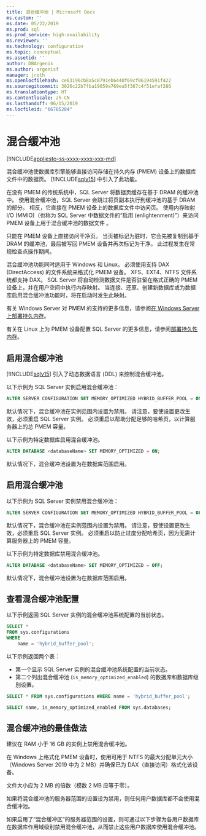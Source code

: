 ```yaml
---
title: 混合缓冲池 | Microsoft Docs
ms.custom: ''
ms.date: 05/22/2019
ms.prod: sql
ms.prod_service: high-availability
ms.reviewer: ''
ms.technology: configuration
ms.topic: conceptual
ms.assetid: ''
author: DBArgenis
ms.author: argenisf
manager: jroth
ms.openlocfilehash: ce63196cb8a5c8791eb6440f69cf06194591f422
ms.sourcegitcommit: 3026c22b7fba19059a769ea5f367c4f51efaf286
ms.translationtype: HT
ms.contentlocale: zh-CN
ms.lasthandoff: 06/15/2019
ms.locfileid: "66785284"
---
```

# <a name="hybrid-buffer-pool"></a>混合缓冲池
[!INCLUDE[appliesto-ss-xxxx-xxxx-xxx-md](../../includes/appliesto-ss-xxxx-xxxx-xxx-md.md)]

混合缓冲池使数据库引擎能够直接访问存储在持久内存 (PMEM) 设备上的数据库文件中的数据页。 [!INCLUDE[sqlv15](../../includes/sssqlv15-md.md)] 中引入了此功能。

在没有 PMEM 的传统系统中，SQL Server 将数据页缓存在基于 DRAM 的缓冲池中。 使用混合缓冲池，SQL Server 会跳过将页副本执行到缓冲池的基于 DRAM 的部分。 相反，它直接在 PMEM 设备上的数据库文件中访问页。 使用内存映射 I/O (MMIO)（也称为 SQL Server 中数据文件的“启用 (enlightenment)”）来访问 PMEM 设备上用于混合缓冲池的数据文件  。

只能在 PMEM 设备上直接访问干净页。 当页被标记为脏时，它会先被复制到基于 DRAM 的缓冲池，最后被写回 PMEM 设备并再次标记为干净。 此过程发生在常规检查点操作期间。

混合缓冲池功能同时适用于 Windows 和 Linux。 必须使用支持 DAX (DirectAccess) 的文件系统来格式化 PMEM 设备。 XFS、EXT4、NTFS 文件系统都支持 DAX。 SQL Server 将自动检测数据文件是否驻留在格式正确的 PMEM 设备上，并在用户空间中执行内存映射。 当连接、还原、创建新数据库或为数据库启用混合缓冲池功能时，将在启动时发生此映射。

有关 Windows Server 对 PMEM 的支持的更多信息，请参阅[在 Windows Server 上部署持久内存](/windows-server/storage/storage-spaces/deploy-pmem/)。

有关在 Linux 上为 PMEM 设备配置 SQL Server 的更多信息，请参阅[部署持久性内存](../../linux/sql-server-linux-configure-pmem.md)。

## <a name="enable-hybrid-buffer-pool"></a>启用混合缓冲池

[!INCLUDE[sqlv15](../../includes/sssqlv15-md.md)] 引入了动态数据语言 (DDL) 来控制混合缓冲池。

以下示例为 SQL Server 实例启用混合缓冲池：

```sql
ALTER SERVER CONFIGURATION SET MEMORY_OPTIMIZED HYBRID_BUFFER_POOL = ON;
```

默认情况下，混合缓冲池在实例范围内设置为禁用。 请注意，要使设置更改生效，必须重启 SQL Server 实例。 必须重启以帮助分配足够的哈希页，以计算服务器上的总 PMEM 容量。

以下示例为特定数据库启用混合缓冲池。

```sql
ALTER DATABASE <databaseName> SET MEMORY_OPTIMIZED = ON;
```

默认情况下，混合缓冲池设置为在数据库范围启用。

## <a name="disable-hybrid-buffer-pool"></a>启用混合缓冲池

以下示例为 SQL Server 实例禁用混合缓冲池：

```sql
ALTER SERVER CONFIGURATION SET MEMORY_OPTIMIZED HYBRID_BUFFER_POOL = OFF;
```

默认情况下，混合缓冲池在实例范围内设置为禁用。 请注意，要使设置更改生效，必须重启 SQL Server 实例。 必须重启以防止过度分配哈希页，因为无需计算服务器上的 PMEM 容量。

以下示例为特定数据库禁用混合缓冲池。

```sql
ALTER DATABASE <databaseName> SET MEMORY_OPTIMIZED = OFF;
```

默认情况下，混合缓冲池设置为在数据库范围启用。

## <a name="view-hybrid-buffer-pool-configuration"></a>查看混合缓冲池配置

以下示例返回 SQL Server 实例的混合缓冲池系统配置的当前状态。

```sql
SELECT *
FROM sys.configurations
WHERE
    name = 'hybrid_buffer_pool';
```

以下示例返回两个表：

- 第一个显示 SQL Server 实例的混合缓冲池系统配置的当前状态。
- 第二个列出混合缓冲池 (`is_memory_optimized_enabled`) 的数据库和数据库级别设置。

```sql
SELECT * FROM sys.configurations WHERE name = 'hybrid_buffer_pool';

SELECT name, is_memory_optimized_enabled FROM sys.databases;
```

## <a name="best-practices-for-hybrid-buffer-pool"></a>混合缓冲池的最佳做法

建议在 RAM 小于 16 GB 的实例上禁用混合缓冲池。

在 Windows 上格式化 PMEM 设备时，使用可用于 NTFS 的最大分配单元大小（Windows Server 2019 中为 2 MB）并确保已为 DAX（直接访问）格式化该设备。

文件大小应为 2 MB 的倍数（模数 2 MB 应等于零）。

如果将混合缓冲池的服务器范围的设置设为禁用，则任何用户数据库都不会使用混合缓冲池。

如果启用了“混合缓冲区”的服务器范围的设置，则可通过以下步骤为各用户数据库在数据库作用域级别禁用混合缓冲池，从而禁止这些用户数据库使用混合缓冲池。
